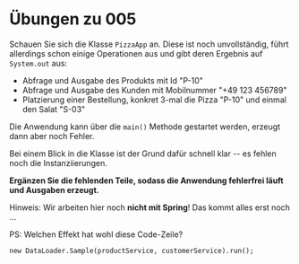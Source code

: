 # Übungen zu 005

Schauen Sie sich die Klasse `PizzaApp` an. Diese ist noch unvollständig, führt allerdings schon
einige Operationen aus und gibt deren Ergebnis auf `System.out` aus:

* Abfrage und Ausgabe des Produkts mit Id "P-10"
* Abfrage und Ausgabe des Kunden mit Mobilnummer "+49 123 456789"
* Platzierung einer Bestellung, konkret 3-mal die Pizza "P-10" und einmal den Salat "S-03"

Die Anwendung kann über die `main()` Methode gestartet werden, erzeugt dann aber noch Fehler.

Bei einem Blick in die Klasse ist der Grund dafür schnell klar -- es fehlen noch die
Instanziierungen.

**Ergänzen Sie die fehlenden Teile, sodass die Anwendung fehlerfrei läuft und Ausgaben erzeugt.**

Hinweis: Wir arbeiten hier noch **nicht mit Spring**! Das kommt alles erst noch …

PS: Welchen Effekt hat wohl diese Code-Zeile?

````
new DataLoader.Sample(productService, customerService).run();
````
